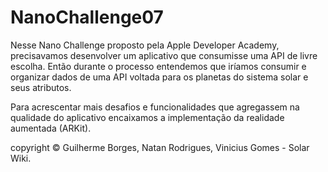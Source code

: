 # NanoChallenge07
Nesse Nano Challenge proposto pela Apple Developer Academy, precisavamos desenvolver um aplicativo que consumisse uma API de livre escolha. Então durante o processo entendemos que iríamos consumir e organizar dados de uma API voltada para os planetas do sistema solar e seus atributos. 

Para acrescentar mais desafios e funcionalidades que agregassem na qualidade do aplicativo encaixamos a implementação da realidade aumentada (ARKit). 

copyright © Guilherme Borges, Natan Rodrigues, Vinicius Gomes - Solar Wiki.
